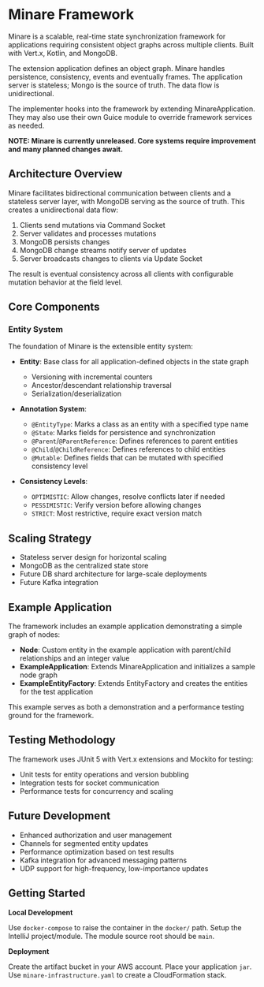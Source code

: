 # Minare Framework

Minare is a scalable, real-time state synchronization framework for applications requiring consistent object graphs across multiple clients. Built with Vert.x, Kotlin, and MongoDB.

The extension application defines an object graph. Minare handles persistence, consistency, events and eventually frames. The application server is stateless; Mongo is the source of truth. The data flow is unidirectional. 

The implementer hooks into the framework by extending MinareApplication. They may also use their own Guice module to override framework services as needed.

**NOTE: Minare is currently unreleased. Core systems require improvement and many planned changes await.** 

## Architecture Overview

Minare facilitates bidirectional communication between clients and a stateless server layer, with MongoDB serving as the source of truth. This creates a unidirectional data flow:

1. Clients send mutations via Command Socket
2. Server validates and processes mutations
3. MongoDB persists changes
4. MongoDB change streams notify server of updates
5. Server broadcasts changes to clients via Update Socket

The result is eventual consistency across all clients with configurable mutation behavior at the field level.

## Core Components

### Entity System

The foundation of Minare is the extensible entity system:

- **Entity**: Base class for all application-defined objects in the state graph
    - Versioning with incremental counters
    - Ancestor/descendant relationship traversal
    - Serialization/deserialization

- **Annotation System**:
    - `@EntityType`: Marks a class as an entity with a specified type name
    - `@State`: Marks fields for persistence and synchronization
    - `@Parent`/`@ParentReference`: Defines references to parent entities
    - `@Child`/`@ChildReference`: Defines references to child entities
    - `@Mutable`: Defines fields that can be mutated with specified consistency level

- **Consistency Levels**:
    - `OPTIMISTIC`: Allow changes, resolve conflicts later if needed
    - `PESSIMISTIC`: Verify version before allowing changes
    - `STRICT`: Most restrictive, require exact version match

## Scaling Strategy

- Stateless server design for horizontal scaling
- MongoDB as the centralized state store
- Future DB shard architecture for large-scale deployments
- Future Kafka integration

## Example Application

The framework includes an example application demonstrating a simple graph of nodes:

- **Node**: Custom entity in the example application with parent/child relationships and an integer value
- **ExampleApplication**: Extends MinareApplication and initializes a sample node graph
- **ExampleEntityFactory**: Extends EntityFactory and creates the entities for the test application

This example serves as both a demonstration and a performance testing ground for the framework.

## Testing Methodology

The framework uses JUnit 5 with Vert.x extensions and Mockito for testing:

- Unit tests for entity operations and version bubbling
- Integration tests for socket communication
- Performance tests for concurrency and scaling

## Future Development

- Enhanced authorization and user management
- Channels for segmented entity updates
- Performance optimization based on test results
- Kafka integration for advanced messaging patterns
- UDP support for high-frequency, low-importance updates

## Getting Started

**Local Development**

Use `docker-compose` to raise the container in the `docker/` path.
Setup the IntelliJ project/module. The module source root should be `main`.

**Deployment**

Create the artifact bucket in your AWS account. Place your application `jar`. Use `minare-infrastructure.yaml` to create a CloudFormation stack.
